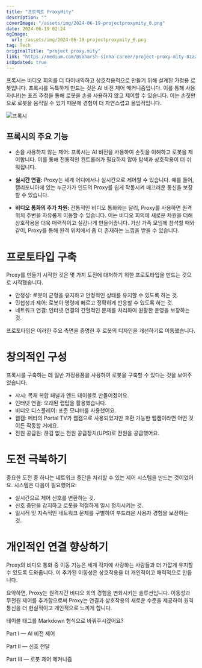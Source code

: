 ```yaml
---
title: "프로젝트 ProxyMity"
description: ""
coverImage: "/assets/img/2024-06-19-projectproxymity_0.png"
date: 2024-06-19 02:24
ogImage:
  url: /assets/img/2024-06-19-projectproxymity_0.png
tag: Tech
originalTitle: "project proxy.mity"
link: "https://medium.com/@saharsh-sinha-career/project-proxy-mity-81a27ee96969"
isUpdated: true
---
```


프록시는 비디오 회의를 더 다이내믹하고 상호작용적으로 만들기 위해 설계된 가정용 로봇입니다. 프록시를 독특하게 만드는 것은 AI 비전 제어 메커니즘입니다. 이를 통해 사용자(나!)는 포즈 추정을 통해 로봇을 손을 사용하지 않고 제어할 수 있습니다. 이는 손짓만으로 로봇을 움직일 수 있기 때문에 경험이 더 자연스럽고 몰입적입니다.

![프록시](https://miro.medium.com/v2/resize:fit:586/1*IQupuSWM3MV_m_Xn3BHCnQ.gif)

## 프록시의 주요 기능

- 손을 사용하지 않는 제어: 프록시는 AI 비전을 사용하여 손짓을 이해하고 로봇을 제어합니다. 이를 통해 전통적인 컨트롤러가 필요하지 않아 탐색과 상호작용이 더 쉬워집니다.

<!-- cozy-coder - 수평 -->

<ins class="adsbygoogle"
     style="display:block"
     data-ad-client="ca-pub-4877378276818686"
     data-ad-slot="1107185301"
     data-ad-format="auto"
     data-full-width-responsive="true"></ins>

<script>
     (adsbygoogle = window.adsbygoogle || []).push({});
</script>

- **실시간 연결:** Proxy는 세계 어디에서나 실시간으로 제어할 수 있습니다. 예를 들어, 캘리포니아에 있는 누군가가 인도의 Proxy를 쉽게 작동시켜 매끄러운 통신을 보장할 수 있습니다.

- **비디오 통화의 추가 차원:** 전통적인 비디오 통화와는 달리, Proxy를 사용하면 원격 위치 주변을 자유롭게 이동할 수 있습니다. 이는 비디오 회의에 새로운 차원을 더해 상호작용을 더욱 매력적이고 실감나게 만들어줍니다. 가상 가족 모임에 참석할 때와 같이, Proxy를 통해 원격 위치에서 좀 더 존재하는 느낌을 받을 수 있습니다.

# 프로토타입 구축

Proxy를 만들기 시작한 것은 몇 가지 도전에 대처하기 위한 프로토타입을 만드는 것으로 시작했습니다.

<!-- cozy-coder - 수평 -->

<ins class="adsbygoogle"
     style="display:block"
     data-ad-client="ca-pub-4877378276818686"
     data-ad-slot="1107185301"
     data-ad-format="auto"
     data-full-width-responsive="true"></ins>

<script>
     (adsbygoogle = window.adsbygoogle || []).push({});
</script>

- 안정성: 로봇이 균형을 유지하고 안정적인 상태를 유지할 수 있도록 하는 것.
- 민첩성과 제어: 로봇이 명령에 빠르고 정확하게 반응할 수 있도록 하는 것.
- 네트워크 연결: 인터넷 연결의 간헐적인 문제를 처리하여 원활한 운영을 보장하는 것.

프로토타입은 이러한 주요 측면을 증명한 후 로봇의 디자인을 개선하기로 이동했습니다.

# 창의적인 구성

프록시를 구축하는 데 일반 가정용품을 사용하여 로봇을 구축할 수 있다는 것을 보여주었습니다.

<!-- cozy-coder - 수평 -->

<ins class="adsbygoogle"
     style="display:block"
     data-ad-client="ca-pub-4877378276818686"
     data-ad-slot="1107185301"
     data-ad-format="auto"
     data-full-width-responsive="true"></ins>

<script>
     (adsbygoogle = window.adsbygoogle || []).push({});
</script>

- 샤시: 목재 복합 패널과 엔드 테이블로 만들어졌어요.
- 인터넷 연결: 오래된 랩탑을 활용했습니다.
- 비디오 디스플레이: 표준 모니터를 사용했어요.
- 웹캠: 메타의 Portal TV가 웹캠으로 사용되었지만 호환 가능한 웹캠이라면 어떤 것이든 작동할 거에요.
- 전원 공급원: 끊김 없는 전원 공급장치(UPS)로 전원을 공급했어요.

# 도전 극복하기

중요한 도전 중 하나는 네트워크 중단을 처리할 수 있는 제어 시스템을 만드는 것이었어요. 시스템은 다음이 필요했어요:

- 실시간으로 제어 신호를 변환하는 것.
- 신호 중단을 감지하고 로봇을 적절하게 일시 정지시키는 것.
- 일시적 및 지속적인 네트워크 문제를 구별하여 부드러운 사용자 경험을 보장하는 것.

<!-- cozy-coder - 수평 -->

<ins class="adsbygoogle"
     style="display:block"
     data-ad-client="ca-pub-4877378276818686"
     data-ad-slot="1107185301"
     data-ad-format="auto"
     data-full-width-responsive="true"></ins>

<script>
     (adsbygoogle = window.adsbygoogle || []).push({});
</script>

# 개인적인 연결 향상하기

Proxy의 비디오 통화 중 이동 기능은 세계 각지에 사랑하는 사람들과 더 가깝게 유지할 수 있도록 도와줍니다. 이 추가된 이동성은 상호작용을 더 개인적이고 매력적으로 만듭니다.

요약하면, Proxy는 원격지간 비디오 회의 경험을 변화시키는 솔루션입니다. 이동성과 무전원 제어를 추가함으로써 Proxy는 연결과 상호작용의 새로운 수준을 제공하여 원격 통신을 더 현실적이고 개인적으로 느끼게 합니다.

테이블 태그를 Markdown 형식으로 바꿔주시겠어요?

<!-- cozy-coder - 수평 -->

<ins class="adsbygoogle"
     style="display:block"
     data-ad-client="ca-pub-4877378276818686"
     data-ad-slot="1107185301"
     data-ad-format="auto"
     data-full-width-responsive="true"></ins>

<script>
     (adsbygoogle = window.adsbygoogle || []).push({});
</script>

Part I — AI 비전 제어

Part II — 신호 전달

Part III — 로봇 제어 메커니즘
